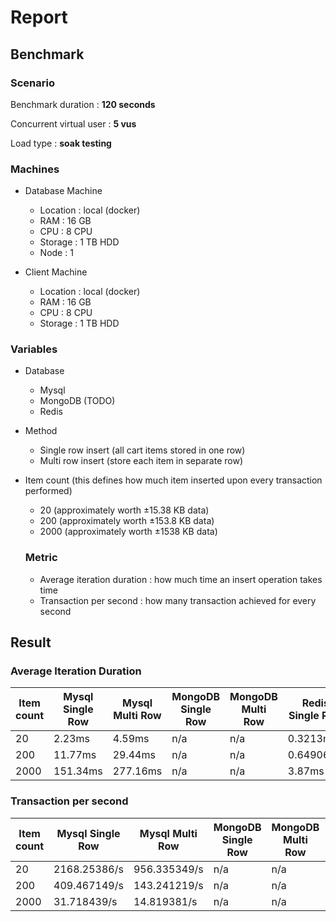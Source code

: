 # Report

## Benchmark

### Scenario

Benchmark duration : **120 seconds**

Concurrent virtual user : **5 vus**

Load type : **soak testing**

### Machines

- Database Machine

  - Location : local (docker)
  - RAM : 16 GB
  - CPU : 8 CPU
  - Storage : 1 TB HDD
  - Node : 1

- Client Machine
  - Location : local (docker)
  - RAM : 16 GB
  - CPU : 8 CPU
  - Storage : 1 TB HDD

### Variables

- Database

  - Mysql
  - MongoDB (TODO)
  - Redis

- Method

  - Single row insert (all cart items stored in one row)
  - Multi row insert (store each item in separate row)

- Item count (this defines how much item inserted upon every transaction performed)

  - 20 (approximately worth ±15.38 KB data)
  - 200 (approximately worth ±153.8 KB data)
  - 2000 (approximately worth ±1538 KB data)

  ### Metric

  - Average iteration duration : how much time an insert operation takes time
  - Transaction per second : how many transaction achieved for every second

## Result

### Average Iteration Duration

| Item count | Mysql Single Row | Mysql Multi Row | MongoDB Single Row | MongoDB Multi Row | Redis Single Row | Redis Multi Row |
| ---------- | ---------------- | --------------- | ------------------ | ----------------- | ---------------- | --------------- |
| 20         | 2.23ms           | 4.59ms          | n/a                | n/a               | 0.3213ms         | 9.95ms          |
| 200        | 11.77ms          | 29.44ms         | n/a                | n/a               | 0.64906ms        | 100.32ms        |
| 2000       | 151.34ms         | 277.16ms        | n/a                | n/a               | 3.87ms           | 869.39ms        |

### Transaction per second

| Item count | Mysql Single Row | Mysql Multi Row | MongoDB Single Row | MongoDB Multi Row | Redis Single Row | Redis Multi Row |
| ---------- | ---------------- | --------------- | ------------------ | ----------------- | ---------------- | --------------- |
| 20         | 2168.25386/s     | 956.335349/s    | n/a                | n/a               | 14809.677281/s   | 500.476699/s    |
| 200        | 409.467149/s     | 143.241219/s    | n/a                | n/a               | 7476.923183/s    | 49.776977/s     |
| 2000       | 31.718439/s      | 14.819381/s     | n/a                | n/a               | 1274.600789/s    | 5.730391/s      |
